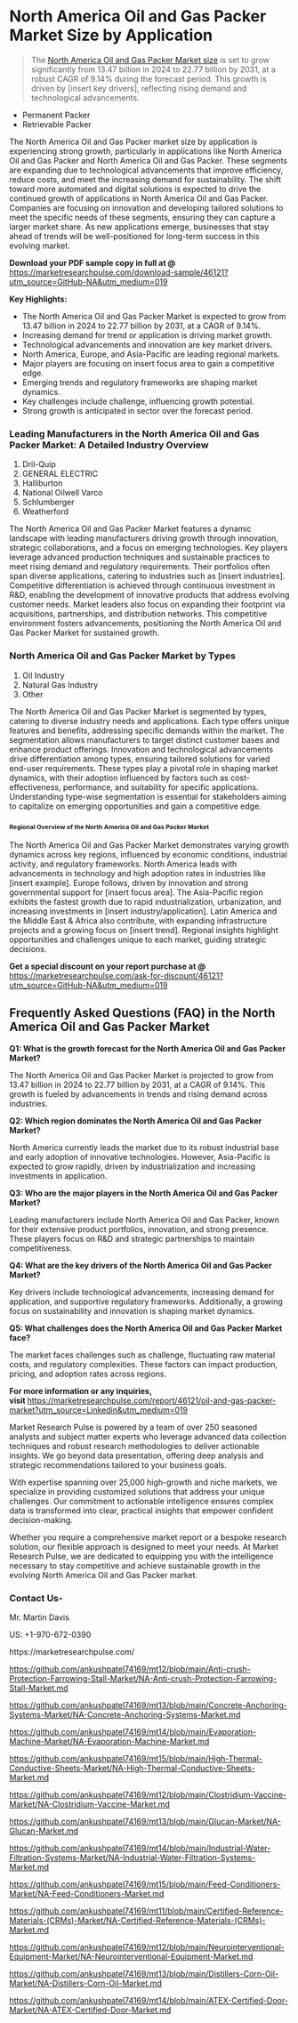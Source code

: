 <h1>North America Oil and Gas Packer Market&nbsp;Size by Application</h1><blockquote><p>The <a href="https://marketresearchpulse.com/download-sample/46121?utm_source=GitHub-NA&amp;utm_medium=019">North America Oil and Gas Packer Market size</a> is set to grow significantly from 13.47 billion in 2024 to 22.77 billion by 2031, at a robust CAGR of 9.14% during the forecast period. This growth is driven by [insert key drivers], reflecting rising demand and technological advancements.</p></blockquote><ul><li>Permanent Packer<li> Retrievable Packer</li></ul><p>The North America Oil and Gas Packer market size by application is experiencing strong growth, particularly in applications like North America Oil and Gas Packer and North America Oil and Gas Packer. These segments are expanding due to technological advancements that improve efficiency, reduce costs, and meet the increasing demand for sustainability. The shift toward more automated and digital solutions is expected to drive the continued growth of applications in North America Oil and Gas Packer. Companies are focusing on innovation and developing tailored solutions to meet the specific needs of these segments, ensuring they can capture a larger market share. As new applications emerge, businesses that stay ahead of trends will be well-positioned for long-term success in this evolving market.</p><p><strong>Download your PDF sample copy in full at @ </strong><a href="https://marketresearchpulse.com/download-sample/46121?utm_source=GitHub-NA&amp;utm_medium=019">https://marketresearchpulse.com/download-sample/46121?utm_source=GitHub-NA&amp;utm_medium=019</a></p><p><strong>Key Highlights: </strong></p><ul><li>The North America Oil and Gas Packer Market is expected to grow from 13.47 billion in 2024 to 22.77 billion by 2031, at a CAGR of 9.14%.</li><li>Increasing demand for trend or application is driving market growth.</li><li>Technological advancements and innovation are key market drivers.</li><li>North America, Europe, and Asia-Pacific are leading regional markets.</li><li>Major players are focusing on insert focus area to gain a competitive edge.</li><li>Emerging trends and regulatory frameworks are shaping market dynamics.</li><li>Key challenges include challenge, influencing growth potential.</li><li>Strong growth is anticipated in sector over the forecast period.</li></ul><h3>Leading Manufacturers in the North America Oil and Gas Packer Market: A Detailed Industry Overview</h3><ol><li>Dril-Quip</li><li>GENERAL ELECTRIC</li><li>Halliburton</li><li>National Oilwell Varco</li><li>Schlumberger</li><li>Weatherford</li></ol><div class="flex max-w-full flex-col flex-grow"><div class="min-h-8 text-message flex w-full flex-col items-end gap-2 whitespace-normal break-words [.text-message+&amp;]:mt-5" dir="auto" data-message-author-role="assistant" data-message-id="fd8432e4-4910-450d-b182-61b7bfb0a01f" data-message-model-slug="gpt-4o"><div class="flex w-full flex-col gap-1 empty:hidden first:pt-[3px]"><div class="markdown prose w-full break-words dark:prose-invert light"><p>The North America Oil and Gas Packer Market features a dynamic landscape with leading manufacturers driving growth through innovation, strategic collaborations, and a focus on emerging technologies. Key players leverage advanced production techniques and sustainable practices to meet rising demand and regulatory requirements. Their portfolios often span diverse applications, catering to industries such as [insert industries]. Competitive differentiation is achieved through continuous investment in R&amp;D, enabling the development of innovative products that address evolving customer needs. Market leaders also focus on expanding their footprint via acquisitions, partnerships, and distribution networks. This competitive environment fosters advancements, positioning the North America Oil and Gas Packer Market for sustained growth.</p></div></div></div></div><h3>North America Oil and Gas Packer Market by Types</h3><ol><li>Oil Industry<li> Natural Gas Industry<li> Other</li></ol><div class="flex max-w-full flex-col flex-grow"><div class="min-h-8 text-message flex w-full flex-col items-end gap-2 whitespace-normal break-words [.text-message+&amp;]:mt-5" dir="auto" data-message-author-role="assistant" data-message-id="084470be-0bb7-4664-bddf-5156b4f41249" data-message-model-slug="gpt-4o-mini"><div class="flex w-full flex-col gap-1 empty:hidden first:pt-[3px]"><div class="markdown prose w-full break-words dark:prose-invert light"><p>The North America Oil and Gas Packer Market is segmented by types, catering to diverse industry needs and applications. Each type offers unique features and benefits, addressing specific demands within the market. The segmentation allows manufacturers to target distinct customer bases and enhance product offerings. Innovation and technological advancements drive differentiation among types, ensuring tailored solutions for varied end-user requirements. These types play a pivotal role in shaping market dynamics, with their adoption influenced by factors such as cost-effectiveness, performance, and suitability for specific applications. Understanding type-wise segmentation is essential for stakeholders aiming to capitalize on emerging opportunities and gain a competitive edge.</p></div></div></div></div><h3><span style="font-size: 11px;">Regional Overview of the North America Oil and Gas Packer Market</span></h3><div class="flex max-w-full flex-col flex-grow"><div class="min-h-8 text-message flex w-full flex-col items-end gap-2 whitespace-normal break-words [.text-message+&amp;]:mt-5" dir="auto" data-message-author-role="assistant" data-message-id="e9038762-ce64-4e30-91c9-9bd413514231" data-message-model-slug="gpt-4o-mini"><div class="flex w-full flex-col gap-1 empty:hidden first:pt-[3px]"><div class="markdown prose w-full break-words dark:prose-invert light"><p>The North America Oil and Gas Packer Market demonstrates varying growth dynamics across key regions, influenced by economic conditions, industrial activity, and regulatory frameworks. North America leads with advancements in technology and high adoption rates in industries like [insert example]. Europe follows, driven by innovation and strong governmental support for [insert focus area]. The Asia-Pacific region exhibits the fastest growth due to rapid industrialization, urbanization, and increasing investments in [insert industry/application]. Latin America and the Middle East &amp; Africa also contribute, with expanding infrastructure projects and a growing focus on [insert trend]. Regional insights highlight opportunities and challenges unique to each market, guiding strategic decisions.</p></div></div></div></div><p><strong>Get a special discount on your report purchase at @ </strong><a href="https://marketresearchpulse.com/ask-for-discount/46121?utm_source=GitHub-NA&amp;utm_medium=019">https://marketresearchpulse.com/ask-for-discount/46121?utm_source=GitHub-NA&amp;utm_medium=019</a></p><h2>Frequently Asked Questions (FAQ) in the North America Oil and Gas Packer Market</h2><p><strong>Q1: What is the growth forecast for the North America Oil and Gas Packer Market?</strong></p><p>The North America Oil and Gas Packer Market is projected to grow from 13.47 billion in 2024 to 22.77 billion by 2031, at a CAGR of 9.14%. This growth is fueled by advancements in trends and rising demand across industries.</p><p><strong>Q2: Which region dominates the North America Oil and Gas Packer Market?</strong></p><p>North America currently leads the market due to its robust industrial base and early adoption of innovative technologies. However, Asia-Pacific is expected to grow rapidly, driven by industrialization and increasing investments in application.</p><p><strong>Q3: Who are the major players in the North America Oil and Gas Packer Market?</strong></p><p>Leading manufacturers include North America Oil and Gas Packer, known for their extensive product portfolios, innovation, and strong presence. These players focus on R&amp;D and strategic partnerships to maintain competitiveness.</p><p><strong>Q4: What are the key drivers of the North America Oil and Gas Packer Market?</strong></p><p>Key drivers include technological advancements, increasing demand for application, and supportive regulatory frameworks. Additionally, a growing focus on sustainability and innovation is shaping market dynamics.</p><p><strong>Q5: What challenges does the North America Oil and Gas Packer Market face?</strong></p><p>The market faces challenges such as challenge, fluctuating raw material costs, and regulatory complexities. These factors can impact production, pricing, and adoption rates across regions.</p><p><strong>For more information or any inquiries, visit&nbsp;</strong><a href="https://marketresearchpulse.com/report/46121/oil-and-gas-packer-market?utm_source=Linkedin&utm_medium=019">https://marketresearchpulse.com/report/46121/oil-and-gas-packer-market?utm_source=Linkedin&utm_medium=019</a></p><p>Market Research Pulse is powered by a team of over 250 seasoned analysts and subject matter experts who leverage advanced data collection techniques and robust research methodologies to deliver actionable insights. We go beyond data presentation, offering deep analysis and strategic recommendations tailored to your business goals.</p><p>With expertise spanning over 25,000 high-growth and niche markets, we specialize in providing customized solutions that address your unique challenges. Our commitment to actionable intelligence ensures complex data is transformed into clear, practical insights that empower confident decision-making.</p><p>Whether you require a comprehensive market report or a bespoke research solution, our flexible approach is designed to meet your needs. At Market Research Pulse, we are dedicated to equipping you with the intelligence necessary to stay competitive and achieve sustainable growth in the evolving North America Oil and Gas Packer market.</p><h3><strong>Contact Us-</strong></h3><p>Mr. Martin Davis</p><p>US: +1-970-672-0390</p><p>https://marketresearchpulse.com/</p><p><a href="https://github.com/ankushpatel74169/mt12/blob/main/Anti-crush-Protection-Farrowing-Stall-Market/NA-Anti-crush-Protection-Farrowing-Stall-Market.md">https://github.com/ankushpatel74169/mt12/blob/main/Anti-crush-Protection-Farrowing-Stall-Market/NA-Anti-crush-Protection-Farrowing-Stall-Market.md</a></p><p><a href="https://github.com/ankushpatel74169/mt13/blob/main/Concrete-Anchoring-Systems-Market/NA-Concrete-Anchoring-Systems-Market.md">https://github.com/ankushpatel74169/mt13/blob/main/Concrete-Anchoring-Systems-Market/NA-Concrete-Anchoring-Systems-Market.md</a></p><p><a href="https://github.com/ankushpatel74169/mt14/blob/main/Evaporation-Machine-Market/NA-Evaporation-Machine-Market.md">https://github.com/ankushpatel74169/mt14/blob/main/Evaporation-Machine-Market/NA-Evaporation-Machine-Market.md</a></p><p><a href="https://github.com/ankushpatel74169/mt15/blob/main/High-Thermal-Conductive-Sheets-Market/NA-High-Thermal-Conductive-Sheets-Market.md">https://github.com/ankushpatel74169/mt15/blob/main/High-Thermal-Conductive-Sheets-Market/NA-High-Thermal-Conductive-Sheets-Market.md</a></p><p><a href="https://github.com/ankushpatel74169/mt12/blob/main/Clostridium-Vaccine-Market/NA-Clostridium-Vaccine-Market.md">https://github.com/ankushpatel74169/mt12/blob/main/Clostridium-Vaccine-Market/NA-Clostridium-Vaccine-Market.md</a></p><p><a href="https://github.com/ankushpatel74169/mt13/blob/main/Glucan-Market/NA-Glucan-Market.md">https://github.com/ankushpatel74169/mt13/blob/main/Glucan-Market/NA-Glucan-Market.md</a></p><p><a href="https://github.com/ankushpatel74169/mt14/blob/main/Industrial-Water-Filtration-Systems-Market/NA-Industrial-Water-Filtration-Systems-Market.md">https://github.com/ankushpatel74169/mt14/blob/main/Industrial-Water-Filtration-Systems-Market/NA-Industrial-Water-Filtration-Systems-Market.md</a></p><p><a href="https://github.com/ankushpatel74169/mt15/blob/main/Feed-Conditioners-Market/NA-Feed-Conditioners-Market.md">https://github.com/ankushpatel74169/mt15/blob/main/Feed-Conditioners-Market/NA-Feed-Conditioners-Market.md</a></p><p><a href="https://github.com/ankushpatel74169/mt11/blob/main/Certified-Reference-Materials-(CRMs)-Market/NA-Certified-Reference-Materials-(CRMs)-Market.md">https://github.com/ankushpatel74169/mt11/blob/main/Certified-Reference-Materials-(CRMs)-Market/NA-Certified-Reference-Materials-(CRMs)-Market.md</a></p><p><a href="https://github.com/ankushpatel74169/mt12/blob/main/Neurointerventional-Equipment-Market/NA-Neurointerventional-Equipment-Market.md">https://github.com/ankushpatel74169/mt12/blob/main/Neurointerventional-Equipment-Market/NA-Neurointerventional-Equipment-Market.md</a></p><p><a href="https://github.com/ankushpatel74169/mt13/blob/main/Distillers-Corn-Oil-Market/NA-Distillers-Corn-Oil-Market.md">https://github.com/ankushpatel74169/mt13/blob/main/Distillers-Corn-Oil-Market/NA-Distillers-Corn-Oil-Market.md</a></p><p><a href="https://github.com/ankushpatel74169/mt14/blob/main/ATEX-Certified-Door-Market/NA-ATEX-Certified-Door-Market.md">https://github.com/ankushpatel74169/mt14/blob/main/ATEX-Certified-Door-Market/NA-ATEX-Certified-Door-Market.md</a></p>
